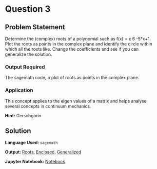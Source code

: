 # Question 3

## Problem Statement
Determine the (complex) roots of a polynomial such as f(x) = x 6 -5\*x+1. Plot the roots as points in the complex plane and identify the circle within which all the roots like. Change the coefficients and see if you can generalize the solution.

### Output Required
The sagemath code, a plot of roots as points in the complex plane.

### Application
This concept applies to the eigen values of a matrix and helps analyse several concepts in
continuum mechanics. 

**Hint:** Gerschgorin

## Solution

**Language Used:** `sagemath`

**Output:** [Roots](Roots.png), [Enclosed](Enclosed.png), [Generalized](General.png)

**Jupyter Notebook:** [Notebook](question_3.ipynb)
